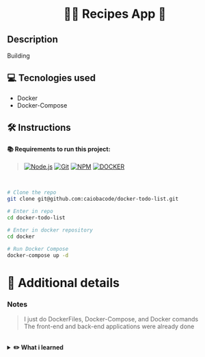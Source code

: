 <h1 align="center">👨‍🍳  Recipes App  📱</h1>

## Description
<p>Building</p>

## 💻 Tecnologies used
- Docker
- Docker-Compose

## 🛠️ Instructions
#### 📚 Requirements to run this project:
> [![Node.js][Node.js]][Node.js-url]
[![Git][Git]][Git-url]
[![NPM][NPM]][NPM-url]
[![DOCKER][DOCKER]][DOCKER-url]

<br>


```bash
# Clone the repo
git clone git@github.com:caiobacode/docker-todo-list.git

# Enter in repo
cd docker-todo-list

# Enter in docker repository
cd docker

# Run Docker Compose
docker-compose up -d

```

[Node.js]: https://img.shields.io/badge/-Node.js-80BC02?style=for-the-badge&logo=node.js&logoColor=black
[Node.js-url]: https://nodejs.org/en
[Git]: https://img.shields.io/badge/Git-F05033?style=for-the-badge&logo=git&logoColor=white
[Git-url]: https://git-scm.com
[NPM]: https://img.shields.io/badge/NPM-CC3534?style=for-the-badge&logo=npm&logoColor=white
[NPM-url]: https://www.npmjs.com
[DOCKER]: https://img.shields.io/badge/Docker-0db7ed?style=for-the-badge&logo=docker&logoColor=white
[DOCKER-url]: https://www.docker.com

# 🔎 Additional details

### Notes
>I just do DockerFiles, Docker-Compose, and Docker comands<br/>
>The front-end and back-end applications were already done

<br>
 <details>
    <summary><strong>✏️ What i learned</strong></summary>

- Use Docker Comands
- How to create a Docker File
- How to create a Docker-Compose for a full-stack Aplication
  
</details>
